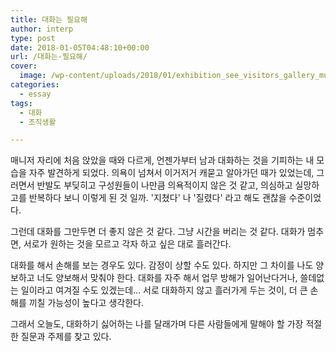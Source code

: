 ```yaml
---
title: 대화는 필요해
author: interp
type: post
date: 2018-01-05T04:48:10+00:00
url: /대화는-필요해/
cover:
  image: /wp-content/uploads/2018/01/exhibition_see_visitors_gallery_museum_art-1035105.jpgd_.jpg
categories:
  - essay
tags:
  - 대화
  - 조직생활

---
```

매니저 자리에 처음 앉았을 때와 다르게, 언젠가부터 남과 대화하는 것을 기피하는 내 모습을 자주 발견하게 되었다. 의욕이 넘쳐서 이거저거 캐묻고 알아가던 때가 있었는데, 그러면서 반발도 부딪히고 구성원들이 나만큼 의욕적이지 않은 것 같고, 의심하고 실망하고를 반복하다 보니 이렇게 된 것 일까. '지쳤다' 나 '질렸다' 라고 해도 괜찮을 수준이었다.

그런데 대화를 그만두면 더 좋지 않은 것 같다. 그냥 시간을 버리는 것 같다. 대화가 멈추면, 서로가 원하는 것을 모르고 각자 하고 싶은 대로 흘러간다.

대화를 해서 손해를 보는 경우도 있다. 감정이 상할 수도 있다. 하지만 그 차이를 나도 양보하고 너도 양보해서 맞춰야 한다. 대화를 자주 해서 업무 방해가 일어난다거나, 쓸데없는 일이라고 여겨질 수도 있겠는데&#8230; 서로 대화하지 않고 흘러가게 두는 것이, 더 큰 손해를 끼칠 가능성이 높다고 생각한다.

그래서 오늘도, 대화하기 싫어하는 나를 달래가며 다른 사람들에게 말해야 할 가장 적절한 질문과 주제를 찾고 있다.
